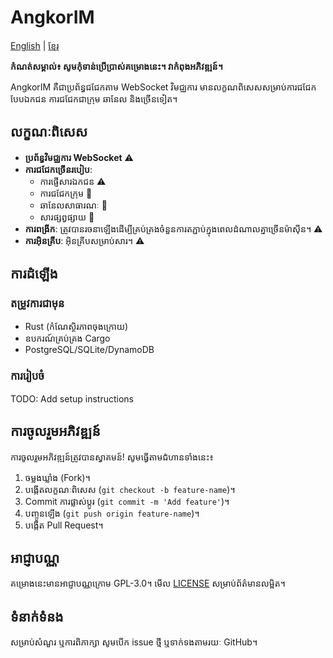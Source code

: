 # AngkorIM

[English](README_en.md) | [ខ្មែរ](README.md)

**កំណត់សម្គាល់៖ សូមកុំទាន់ប្រើប្រាស់គម្រោងនេះ។ វាកំពុងអភិវឌ្ឍន៍។**

AngkorIM គឺជាប្រព័ន្ធជជែកតាម WebSocket វិមជ្ឈការ មានលក្ខណពិសេសសម្រាប់ការជជែកបែបឯកជន ការជជែកជាក្រុម ឆានែល និងច្រើនទៀត។

## លក្ខណៈពិសេស

- **ប្រព័ន្ធវិមជ្ឈការ WebSocket** :warning:
- **ការជជែកច្រើនរបៀប**:
  - ការផ្ញើសារឯកជន :warning:
  - ការជជែកក្រុម :construction:
  - ឆានែលសាធារណៈ :construction:
  - សារផ្សព្វផ្សាយ :construction:
- **ការពង្រីក**: ត្រូវបានរចនាឡើងដើម្បីគ្រប់គ្រងចំនួនការតភ្ជាប់ក្នុងពេលដំណាលគ្នាច្រើនម៉ាស៊ីន។ :warning:
- **ការអ៊ិនគ្រីប**: អ៊ិនគ្រីបសម្រាប់សារ។ :warning:

## ការដំឡើង

### តម្រូវការជាមុន
- Rust (កំណែស្ថិរភាពចុងក្រោយ)
- ឧបករណ៍គ្រប់គ្រង Cargo
- PostgreSQL/SQLite/DynamoDB

### ការរៀបចំ
TODO: Add setup instructions

## ការចូលរួមអភិវឌ្ឍន៍
ការចូលរួមអភិវឌ្ឍន៍ត្រូវបានស្វាគមន៍! សូមធ្វើតាមជំហានទាំងនេះ៖

1. ចម្លងឃ្លាំង (Fork)។
2. បង្កើតលក្ខណៈពិសេស (`git checkout -b feature-name`)។
3. Commit ការផ្លាស់ប្តូរ (`git commit -m 'Add feature'`)។
4. បញ្ចូនឡើង (`git push origin feature-name`)។
5. បង្កើត Pull Request។

## អាជ្ញាបណ្ណ

គម្រោងនេះមានអាជ្ញាបណ្ណក្រោម GPL-3.0។ មើល [LICENSE](LICENSE) សម្រាប់ព័ត៌មានលម្អិត។

## ទំនាក់ទំនង

សម្រាប់សំណួរ ឬការពិភាក្សា សូមបើក issue ថ្មី ឬទាក់ទងតាមរយៈ GitHub។
